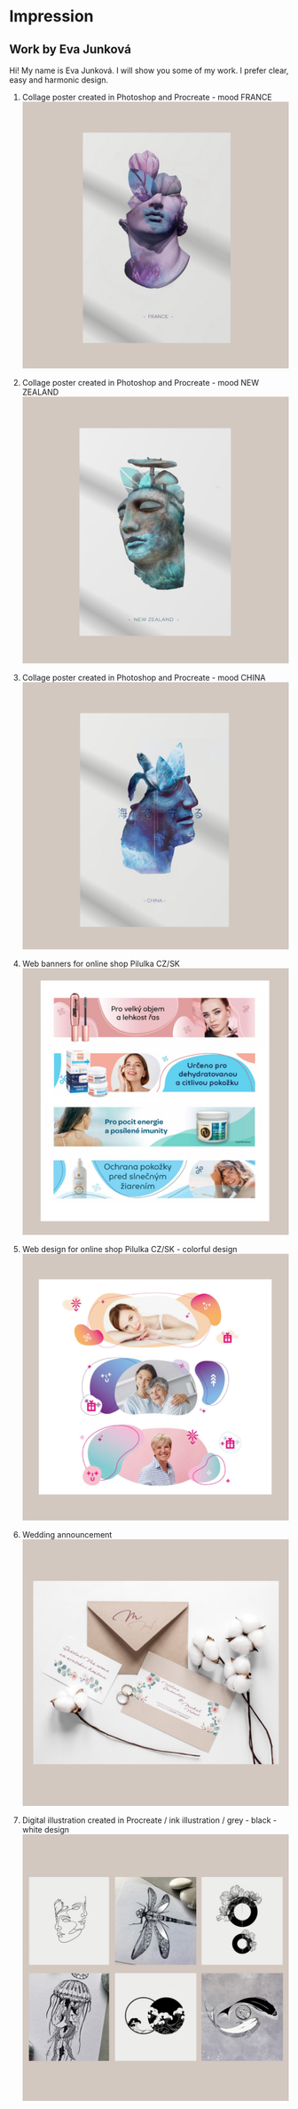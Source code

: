 # Impression

## Work by Eva Junková

Hi! My name is Eva Junková. I will show you some of my work. I prefer clear, easy and harmonic design. 

1. Collage poster created in Photoshop and Procreate - mood FRANCE
![image](00-composition/img/01.jpg)

2. Collage poster created in Photoshop and Procreate - mood NEW ZEALAND
![image](00-composition/img/02.jpg)

3. Collage poster created in Photoshop and Procreate - mood CHINA
![image](00-composition/img/03.jpg)

4. Web banners for online shop Pilulka CZ/SK
![image](00-composition/img/04.jpg)

5. Web design for online shop Pilulka CZ/SK - colorful design
![image](00-composition/img/05..jpg)

7. Wedding announcement 
![image](00-composition/img/07.jpg)

8. Digital illustration created in Procreate / ink illustration / grey - black - white design
![image](00-composition/img/08.jpg)
